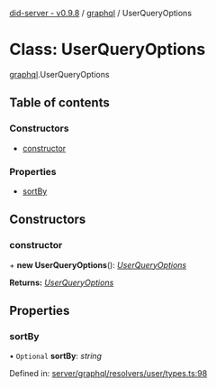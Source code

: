 [did-server - v0.9.8](../README.md) / [graphql](../modules/graphql.md) / UserQueryOptions

# Class: UserQueryOptions

[graphql](../modules/graphql.md).UserQueryOptions

## Table of contents

### Constructors

- [constructor](graphql.userqueryoptions.md#constructor)

### Properties

- [sortBy](graphql.userqueryoptions.md#sortby)

## Constructors

### constructor

\+ **new UserQueryOptions**(): [*UserQueryOptions*](graphql.userqueryoptions.md)

**Returns:** [*UserQueryOptions*](graphql.userqueryoptions.md)

## Properties

### sortBy

• `Optional` **sortBy**: *string*

Defined in: [server/graphql/resolvers/user/types.ts:98](https://github.com/Puzzlepart/did/blob/dev/server/graphql/resolvers/user/types.ts#L98)
